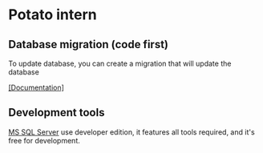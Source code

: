 # Potato intern

## Database migration (code first)
To update database, you can create a migration that will update the database

[[Documentation]](https://docs.microsoft.com/en-us/aspnet/mvc/overview/getting-started/getting-started-with-ef-using-mvc/migrations-and-deployment-with-the-entity-framework-in-an-asp-net-mvc-application)

## Development tools
[MS SQL Server](https://www.microsoft.com/en-us/sql-server/sql-server-downloads) use developer edition, it features all tools required, and it's free for development.



 